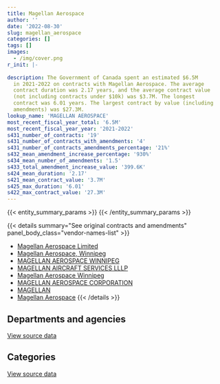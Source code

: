 ```yaml
---
title: Magellan Aerospace
author: ''
date: '2022-08-30'
slug: magellan_aerospace
categories: []
tags: []
images:
  - /img/cover.png
r_init: |-
  
description: The Government of Canada spent an estimated $6.5M
  in 2021-2022 on contracts with Magellan Aerospace. The average
  contract duration was 2.17 years, and the average contract value
  (not including contracts under $10k) was $3.7M. The longest
  contract was 6.01 years. The largest contract by value (including
  amendments) was $27.3M.
lookup_name: 'MAGELLAN AEROSPACE'
most_recent_fiscal_year_total: '6.5M'
most_recent_fiscal_year_year: '2021-2022'
s431_number_of_contracts: '19'
s431_number_of_contracts_with_amendments: '4'
s431_number_of_contracts_amendments_percentage: '21%'
s432_mean_amendment_increase_percentage: '930%'
s434_mean_number_of_amendments: '1.5'
s433_total_amendment_increase_value: '399.6K'
s424_mean_duration: '2.17'
s421_mean_contract_value: '3.7M'
s425_max_duration: '6.01'
s422_max_contract_value: '27.3M'
---
```


<script src="/rmarkdown-libs/htmlwidgets/htmlwidgets.js"></script>
<link href="/rmarkdown-libs/datatables-css/datatables-crosstalk.css" rel="stylesheet" />
<script src="/rmarkdown-libs/datatables-binding/datatables.js"></script>
<script src="/rmarkdown-libs/jquery/jquery-3.6.0.min.js"></script>
<link href="/rmarkdown-libs/dt-core-bootstrap/css/dataTables.bootstrap.min.css" rel="stylesheet" />
<link href="/rmarkdown-libs/dt-core-bootstrap/css/dataTables.bootstrap.extra.css" rel="stylesheet" />
<script src="/rmarkdown-libs/dt-core-bootstrap/js/jquery.dataTables.min.js"></script>
<script src="/rmarkdown-libs/dt-core-bootstrap/js/dataTables.bootstrap.min.js"></script>
<link href="/rmarkdown-libs/crosstalk/css/crosstalk.min.css" rel="stylesheet" />
<script src="/rmarkdown-libs/crosstalk/js/crosstalk.min.js"></script>
<script src="/rmarkdown-libs/htmlwidgets/htmlwidgets.js"></script>
<link href="/rmarkdown-libs/datatables-css/datatables-crosstalk.css" rel="stylesheet" />
<script src="/rmarkdown-libs/datatables-binding/datatables.js"></script>
<script src="/rmarkdown-libs/jquery/jquery-3.6.0.min.js"></script>
<link href="/rmarkdown-libs/dt-core-bootstrap/css/dataTables.bootstrap.min.css" rel="stylesheet" />
<link href="/rmarkdown-libs/dt-core-bootstrap/css/dataTables.bootstrap.extra.css" rel="stylesheet" />
<script src="/rmarkdown-libs/dt-core-bootstrap/js/jquery.dataTables.min.js"></script>
<script src="/rmarkdown-libs/dt-core-bootstrap/js/dataTables.bootstrap.min.js"></script>
<link href="/rmarkdown-libs/crosstalk/css/crosstalk.min.css" rel="stylesheet" />
<script src="/rmarkdown-libs/crosstalk/js/crosstalk.min.js"></script>

{{< entity_summary_params >}}
{{< /entity_summary_params >}}

{{< details summary="See original contracts and amendments" panel_body_class="vendor-names-list" >}}
- [Magellan Aerospace Limited](https://search.open.canada.ca/en/ct/?sort=contract_value_f%20desc&page=1&search_text=%22Magellan%20Aerospace%20Limited%22)
- [Magellan Aerospace, Winnipeg](https://search.open.canada.ca/en/ct/?sort=contract_value_f%20desc&page=1&search_text=%22Magellan%20Aerospace%2c%20Winnipeg%22)
- [MAGELLAN AEROSPACE WINNIPEG](https://search.open.canada.ca/en/ct/?sort=contract_value_f%20desc&page=1&search_text=%22MAGELLAN%20AEROSPACE%20WINNIPEG%22)
- [MAGELLAN AIRCRAFT SERVICES LLLP](https://search.open.canada.ca/en/ct/?sort=contract_value_f%20desc&page=1&search_text=%22MAGELLAN%20AIRCRAFT%20SERVICES%20LLLP%22)
- [Magellan Aerospace Winnipeg](https://search.open.canada.ca/en/ct/?sort=contract_value_f%20desc&page=1&search_text=%22Magellan%20Aerospace%20Winnipeg%22)
- [MAGELLAN AEROSPACE CORPORATION](https://search.open.canada.ca/en/ct/?sort=contract_value_f%20desc&page=1&search_text=%22MAGELLAN%20AEROSPACE%20CORPORATION%22)
- [MAGELLAN](https://search.open.canada.ca/en/ct/?sort=contract_value_f%20desc&page=1&search_text=%22MAGELLAN%22)
- [Magellan Aerospace](https://search.open.canada.ca/en/ct/?sort=contract_value_f%20desc&page=1&search_text=%22Magellan%20Aerospace%22)
{{< /details >}}

## Departments and agencies

<div id="htmlwidget-1" style="width:100%;height:auto;" class="datatables html-widget"></div>
<script type="application/json" data-for="htmlwidget-1">{"x":{"style":"bootstrap","filter":"none","vertical":false,"data":[["<a href=\"/departments/csa-asc/\">Canadian Space Agency<\/a>","<a href=\"/departments/dnd-mdn/\">National Defence<\/a>"],[472288.82,16932714.97],[1104007.23,10338169.94],[2054442.68,5869743.04],[429983.99,6025587.64]],"container":"<table class=\"table table-striped table-hover row-border order-column display\">\n  <thead>\n    <tr>\n      <th>Department<\/th>\n      <th>2018-2019<\/th>\n      <th>2019-2020<\/th>\n      <th>2020-2021<\/th>\n      <th>2021-2022<\/th>\n    <\/tr>\n  <\/thead>\n<\/table>","options":{"order":[[4,"desc"]],"pageLength":10,"autoWidth":true,"columnDefs":[{"targets":1,"render":"function(data, type, row, meta) {\n    return type !== 'display' ? data : DTWidget.formatCurrency(data, \"$\", 2, 3, \",\", \".\", true, null);\n  }"},{"targets":2,"render":"function(data, type, row, meta) {\n    return type !== 'display' ? data : DTWidget.formatCurrency(data, \"$\", 2, 3, \",\", \".\", true, null);\n  }"},{"targets":3,"render":"function(data, type, row, meta) {\n    return type !== 'display' ? data : DTWidget.formatCurrency(data, \"$\", 2, 3, \",\", \".\", true, null);\n  }"},{"targets":4,"render":"function(data, type, row, meta) {\n    return type !== 'display' ? data : DTWidget.formatCurrency(data, \"$\", 2, 3, \",\", \".\", true, null);\n  }"},{"width":"16%","targets":[1,2,3,4]},{"className":"dt-right","targets":[1,2,3,4]}],"orderClasses":false}},"evals":["options.columnDefs.0.render","options.columnDefs.1.render","options.columnDefs.2.render","options.columnDefs.3.render"],"jsHooks":[]}</script>
<p class="text-right">
<a href="https://github.com/GoC-Spending/contracts-data/tree/main/data/out/vendors/magellan_aerospace/summary_by_fiscal_year_by_department.csv" class="source-data-link btn btn-link">View source data</a>
</p>

## Categories

<div id="htmlwidget-2" style="width:100%;height:auto;" class="datatables html-widget"></div>
<script type="application/json" data-for="htmlwidget-2">{"x":{"style":"bootstrap","filter":"none","vertical":false,"data":[["<a href=\"/categories/facilities_and_construction/\">Facilities and construction<\/a>","<a href=\"/categories/defence/\">Defence<\/a>","<a href=\"/categories/professional_services/\">Professional services<\/a>","<a href=\"/categories/information_technology/\">Information technology<\/a>","<a href=\"/categories/industrial_products_and_services/\">Industrial products and services<\/a>","<a href=\"/categories/security_and_protection/\">Security and protection<\/a>"],[267784.03,877824.86,303430.8,96008.46,null,15859955.64],[852204.15,null,251803.08,null,null,10338169.94],[1637865.4,null,452648.55,null,104775.47,5728896.3],[473083.7,null,150056.09,null,103535.53,5728896.3]],"container":"<table class=\"table table-striped table-hover row-border order-column display\">\n  <thead>\n    <tr>\n      <th>Category<\/th>\n      <th>2018-2019<\/th>\n      <th>2019-2020<\/th>\n      <th>2020-2021<\/th>\n      <th>2021-2022<\/th>\n    <\/tr>\n  <\/thead>\n<\/table>","options":{"order":[[4,"desc"]],"dom":"t","pageLength":30,"autoWidth":true,"columnDefs":[{"targets":1,"render":"function(data, type, row, meta) {\n    return type !== 'display' ? data : DTWidget.formatCurrency(data, \"$\", 2, 3, \",\", \".\", true, null);\n  }"},{"targets":2,"render":"function(data, type, row, meta) {\n    return type !== 'display' ? data : DTWidget.formatCurrency(data, \"$\", 2, 3, \",\", \".\", true, null);\n  }"},{"targets":3,"render":"function(data, type, row, meta) {\n    return type !== 'display' ? data : DTWidget.formatCurrency(data, \"$\", 2, 3, \",\", \".\", true, null);\n  }"},{"targets":4,"render":"function(data, type, row, meta) {\n    return type !== 'display' ? data : DTWidget.formatCurrency(data, \"$\", 2, 3, \",\", \".\", true, null);\n  }"},{"width":"16%","targets":[1,2,3,4]},{"className":"dt-right","targets":[1,2,3,4]}],"orderClasses":false,"lengthMenu":[10,25,30,50,100]}},"evals":["options.columnDefs.0.render","options.columnDefs.1.render","options.columnDefs.2.render","options.columnDefs.3.render"],"jsHooks":[]}</script>
<p class="text-right">
<a href="https://github.com/GoC-Spending/contracts-data/tree/main/data/out/vendors/magellan_aerospace/summary_by_fiscal_year_by_category.csv" class="source-data-link btn btn-link">View source data</a>
</p>
